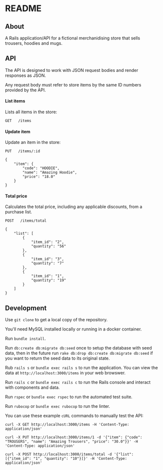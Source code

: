 # README

## About ##

A Rails application/API for a fictional merchanidising store that sells trousers, hoodies and mugs.


## API ##

The API is designed to work with JSON request bodies and render responses as JSON.

Any request body must refer to store items by the same ID numbers provided by the API.


#### List items ####
Lists all items in the store:
```
GET   /items
```
#### Update item ####
Update an item in the store:
```
PUT   /items/:id

{
    "item": {
        "code": "HOODIE",
        "name": "Amazing Hoodie",
        "price": "18.0"
    }
}
```
#### Total price ####
Calculates the total price, including any applicable discounts, from a purchase list.
```
POST   /items/total

{
    "list": [
        {
            "item_id": "2",
            "quantity": "56"
        },
        {
            "item_id": "3",
            "quantity": "7"
        },
        {
            "item_id": "1",
            "quantity": "19"
        }
    ]
}
```

## Development ##

Use `git clone` to get a local copy of the repository.

You'll need MySQL installed locally or running in a docker container.

Run `bundle install`.

Run `db:create db:migrate db:seed` once to setup the database with seed data, then in the future run `rake db:drop db:create db:migrate db:seed` if you want to return the seed data to its original state.

Rub `rails s` or `bundle exec rails s` to run the application. You can view the data at `http://localhost:3000/items` in your web browswer.

Run `rails c` or `bundle exec rails c` to run the Rails console and interact with components and data.

Run `rspec` or `bundle exec rspec` to run the automated test suite.

Run `rubocop` or `bundle exec rubocop` to run the linter.

You can use these example `cURL` commands to manually test the API:
```
curl -X GET http://localhost:3000/items -H 'Content-Type: application/json'

curl -X PUT http://localhost:3000/items/1 -d '{"item": {"code": "TROUSERS", "name": "Amazing Trousers", "price": "30.0"}}' -H 'Content-Type: application/json'

curl -X POST http://localhost:3000/items/total -d '{"list": [{"item_id": "1", "quantity": "10"}]}' -H 'Content-Type: application/json'
```
